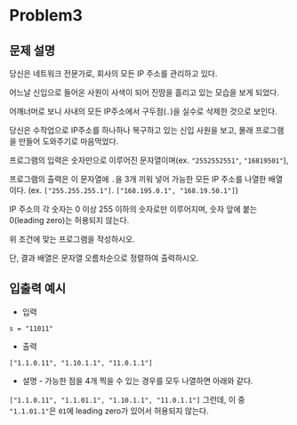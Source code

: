 # Problem3

## 문제 설명

당신은 네트워크 전문가로, 회사의 모든 IP 주소를 관리하고 있다.

어느날 신입으로 들어온 사원이 사색이 되어 진땀을 흘리고 있는 모습을 보게 되었다.

어깨너머로 보니 사내의 모든 IP주소에서 구두점(`.`)을 실수로 삭제한 것으로 보인다.

당신은 수작업으로 IP주소를 하나하나 복구하고 있는 신입 사원을 보고, 몰래 프로그램을 만들어 도와주기로 마음먹었다.

프로그램의 입력은 숫자만으로 이루어진 문자열이며(ex. `"2552552551"`, `"16819501"`),

프로그램의 출력은 이 문자열에 `.`을 3개 끼워 넣어 가능한 모든 IP 주소를 나열한 배열이다. (ex. `["255.255.255.1"]`. `["168.195.0.1", "168.19.50.1"]`)

IP 주소의 각 숫자는 0 이상 255 이하의 숫자로만 이루어지며, 숫자 앞에 붙는 0(leading zero)는 허용되지 않는다.

위 조건에 맞는 프로그램을 작성하시오.

단, 결과 배열은 문자열 오름차순으로 정렬하여 출력하시오.

## 입출력 예시

* 입력

`s = "11011"`

* 출력

`["1.1.0.11", "1.10.1.1", "11.0.1.1"]`

* 설명 - 가능한 점을 4개 찍을 수 있는 경우를 모두 나열하면 아래와 같다.

`["1.1.0.11", "1.1.01.1", "1.10.1.1", "11.0.1.1"]`
그런데, 이 중 `"1.1.01.1"`은 `01`에 leading zero가 있어서 허용되지 않는다.
